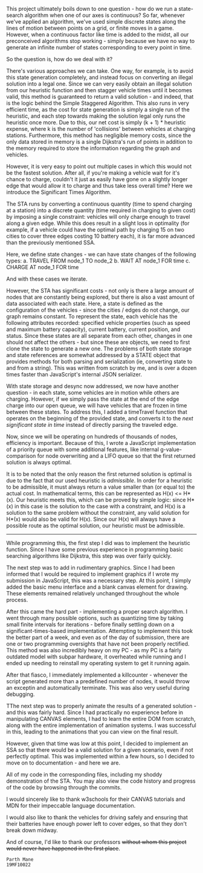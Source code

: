 This project ultimately boils down to one question - how do we run a state-search algorithm when one of our axes is continuous? So far, whenever we've applied an algorithm, we've used simple discrete states along the lines of motion between points on a grid, or finite moves in a game. However, when a continuous factor like time is added to the midst, all our preconceived algorithms stop working - simply because we have no way to generate an infinite number of states corresponding to every point in time.

So the question is, how do we deal with it?

There's various approaches we can take. One way, for example, is to avoid this state generation completely, and instead focus on converting an illegal solution into a legal one. Since we can very easily obtain an illegal solution from our heuristic function and then stagger vehicle times until it becomes valid, this method is guaranteed to return a valid solution - and indeed, that is the logic behind the Simple Staggered Algorithm. This also runs in very efficient time, as the cost for state generation is simply a single run of the heuristic, and each step towards making the solution legal only runs the heuristic once more. Due to this, our net cost is simply (k + 1) * heuristic expense, where k is the number of 'collisions' between vehicles at charging stations. Furthermore, this method has negligible memory costs, since the only data stored in memory is a single Dijkstra's run of points in addition to the memory required to store the information regarding the graph and vehicles.

However, it is very easy to point out multiple cases in which this would not be the fastest solution. After all, if you're making a vehicle wait for it's chance to charge, couldn't it just as easily have gone on a slightly longer edge that would allow it to charge and thus take less overall time? Here we introduce the Significant Times Algorithm.

The STA runs by converting a continuous quantity (time to spend charging at a station) into a discrete quantity (time required in charging to given cost) by imposing a single constraint: vehicles will only charge enough to travel along a given edge. While this does result in a slight loss in optimality (for example, if a vehicle could have the optimal path by charging 15 on two cities to cover three edges costing 10 battery each), it is far more advanced than the previously mentioned SSA.

Here, we define state changes - we can have state changes of the following types: 
a. TRAVEL FROM node_1 TO node_2
b. WAIT AT node_1 FOR time
c. CHARGE AT node_1 FOR time

And with these cases we iterate.

However, the STA has significant costs - not only is there a large amount of nodes that are constantly being explored, but there is also a vast amount of data associated with each state. Here, a state is defined as the configuration of the vehicles - since the cities / edges do not change, our graph remains constant. To represent the state, each vehicle has the following attributes recorded: specified vehicle properties (such as speed and maximum battery capacity), current battery, current position, and status. Since these states are all separate from each other, changes in one should not affect the others - but since these are objects, we need to first clone the state to generate a new one. The problems of both state storage and state references are somewhat addressed by a STATE object that provides methods for both parsing and serialization (ie, converting state to and from a string). This was written from scratch by me, and is over a dozen times faster than JavaScript's internal JSON serializer.

With state storage and desync now addressed, we now have another question - in each state, some vehicles are in motion while others are charging. However, if we simply pass the state at the end of the edge charge into our open queue, we will have vehicles that are frozen in time between these states. To address this, I added a timeTravel function that operates on the beginning of the provided state, and converts it to the *next significant state in time* instead of directly parsing the traveled edge.

Now, since we will be operating on hundreds of thousands of nodes, efficiency is important. Because of this, I wrote a JavaScript implementation of a priority queue with some additional features, like internal g-value-comparison for node overwriting and a LIFO queue so that the first returned solution is always optimal.

It is to be noted that the only reason the first returned solution is optimal is due to the fact that our used heuristic is *admissible*. In order for a heuristic to be admissible, it must always return a value smaller than (or equal to) the actual cost. In mathematical terms, this can be represented as H(x) <= H\*(x). Our heuristic meets this, which can be proved by simple logic: since H\*(x) in this case is the solution to the case with a constraint, and H(x) is a solution to the same problem without the constraint, any valid solution for H\*(x) would also be valid for H(x). Since our H(x) will always have a possible route as the optimal solution, our heuristic must be admissible.

___


While programming this, the first step I did was to implement the heuristic function. Since I have some previous experience in programming basic searching algorithms like Dijkstra, this step was over fairly quickly.

The next step was to add in rudimentary graphics. Since I had been informed that I would be required to implement graphics if I wrote my submission in JavaScript, this was a necessary step. At this point, I simply added the basic menu interface and a blank canvas element for drawing. These elements remained relatively unchanged throughout the whole process.

After this came the hard part - implementing a proper search algorithm. I went through many possible options, such as quantizing time by taking small finite intervals for iterations - before finally settling down on a significant-times-based implementation. Attempting to implement this took the better part of a week, and even as of the day of submission, there are one or two programming oversights that have not been properly rectified. This method was also incredibly heavy on my PC - as my PC is a fairly outdated model with subpar hardware, it overheated while running and I ended up needing to reinstall my operating system to get it running again.

After that fiasco, I immediately implemented a killcounter - whenever the script generated more than a predefined number of nodes, it would throw an exceptin and automatically terminate. This was also very useful during debugging.

TThe next step was to properly animate the results of a generated solution - and this was fairly hard. Since I had practically no experience before in manipulating CANVAS elements, I had to learn the entire DOM from scratch, along with the entire implementation of animation systems. I was successful in this, leading to the animations that you can view on the final result.

However, given that time was low at this point, I decided to implement an SSA so that there would be a valid solution for a given scenario, even if not perfectly optimal. This was implemented within a few hours, so I decided to move on to documentation - and here we are.

All of my code in the corresponding files, including my shoddy demonstration of the STA. You may also view the code history and progress of the code by browsing through the commits.



I would sincerely like to thank w3schools for their CANVAS tutorials and MDN for their impeccable language documentation.

I would also like to thank the vehicles for driving safely and ensuring that their batteries have enough power left to cover edges, so that they don't break down midway.

And of course, I'd like to thank our professors ~~without whom this project would never have happened in the first place~~.

    Parth Mane
    19MF10022